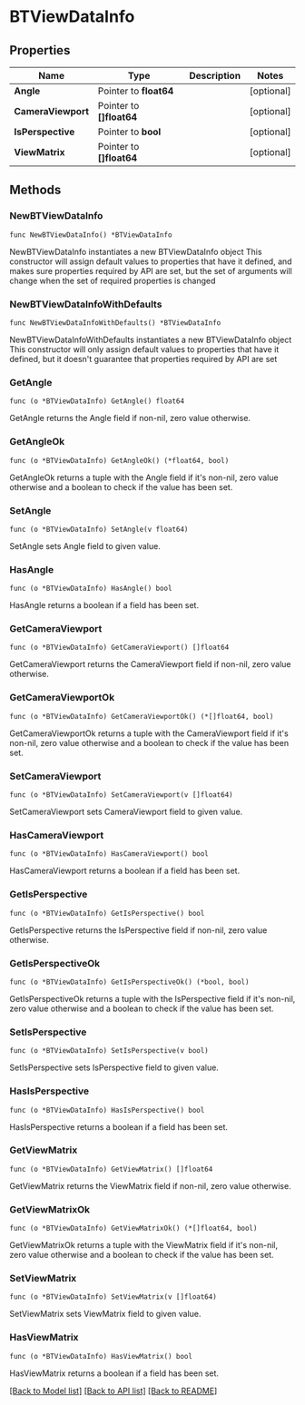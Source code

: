 # BTViewDataInfo

## Properties

Name | Type | Description | Notes
------------ | ------------- | ------------- | -------------
**Angle** | Pointer to **float64** |  | [optional] 
**CameraViewport** | Pointer to **[]float64** |  | [optional] 
**IsPerspective** | Pointer to **bool** |  | [optional] 
**ViewMatrix** | Pointer to **[]float64** |  | [optional] 

## Methods

### NewBTViewDataInfo

`func NewBTViewDataInfo() *BTViewDataInfo`

NewBTViewDataInfo instantiates a new BTViewDataInfo object
This constructor will assign default values to properties that have it defined,
and makes sure properties required by API are set, but the set of arguments
will change when the set of required properties is changed

### NewBTViewDataInfoWithDefaults

`func NewBTViewDataInfoWithDefaults() *BTViewDataInfo`

NewBTViewDataInfoWithDefaults instantiates a new BTViewDataInfo object
This constructor will only assign default values to properties that have it defined,
but it doesn't guarantee that properties required by API are set

### GetAngle

`func (o *BTViewDataInfo) GetAngle() float64`

GetAngle returns the Angle field if non-nil, zero value otherwise.

### GetAngleOk

`func (o *BTViewDataInfo) GetAngleOk() (*float64, bool)`

GetAngleOk returns a tuple with the Angle field if it's non-nil, zero value otherwise
and a boolean to check if the value has been set.

### SetAngle

`func (o *BTViewDataInfo) SetAngle(v float64)`

SetAngle sets Angle field to given value.

### HasAngle

`func (o *BTViewDataInfo) HasAngle() bool`

HasAngle returns a boolean if a field has been set.

### GetCameraViewport

`func (o *BTViewDataInfo) GetCameraViewport() []float64`

GetCameraViewport returns the CameraViewport field if non-nil, zero value otherwise.

### GetCameraViewportOk

`func (o *BTViewDataInfo) GetCameraViewportOk() (*[]float64, bool)`

GetCameraViewportOk returns a tuple with the CameraViewport field if it's non-nil, zero value otherwise
and a boolean to check if the value has been set.

### SetCameraViewport

`func (o *BTViewDataInfo) SetCameraViewport(v []float64)`

SetCameraViewport sets CameraViewport field to given value.

### HasCameraViewport

`func (o *BTViewDataInfo) HasCameraViewport() bool`

HasCameraViewport returns a boolean if a field has been set.

### GetIsPerspective

`func (o *BTViewDataInfo) GetIsPerspective() bool`

GetIsPerspective returns the IsPerspective field if non-nil, zero value otherwise.

### GetIsPerspectiveOk

`func (o *BTViewDataInfo) GetIsPerspectiveOk() (*bool, bool)`

GetIsPerspectiveOk returns a tuple with the IsPerspective field if it's non-nil, zero value otherwise
and a boolean to check if the value has been set.

### SetIsPerspective

`func (o *BTViewDataInfo) SetIsPerspective(v bool)`

SetIsPerspective sets IsPerspective field to given value.

### HasIsPerspective

`func (o *BTViewDataInfo) HasIsPerspective() bool`

HasIsPerspective returns a boolean if a field has been set.

### GetViewMatrix

`func (o *BTViewDataInfo) GetViewMatrix() []float64`

GetViewMatrix returns the ViewMatrix field if non-nil, zero value otherwise.

### GetViewMatrixOk

`func (o *BTViewDataInfo) GetViewMatrixOk() (*[]float64, bool)`

GetViewMatrixOk returns a tuple with the ViewMatrix field if it's non-nil, zero value otherwise
and a boolean to check if the value has been set.

### SetViewMatrix

`func (o *BTViewDataInfo) SetViewMatrix(v []float64)`

SetViewMatrix sets ViewMatrix field to given value.

### HasViewMatrix

`func (o *BTViewDataInfo) HasViewMatrix() bool`

HasViewMatrix returns a boolean if a field has been set.


[[Back to Model list]](../README.md#documentation-for-models) [[Back to API list]](../README.md#documentation-for-api-endpoints) [[Back to README]](../README.md)


